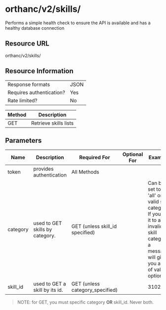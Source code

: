 
# orthanc/v2/skills/
Performs a simple health check to ensure the API is available and has a healthy database connection

## Resource URL
orthanc/v2/skills/


## Resource Information
|                          |      |
| ------------------------ | ---- |
| Response formats         | JSON |
| Requires authentication? | Yes  |
| Rate limited?            | No   |

| Method | Description               |
| ------ | ------------------------- |
| GET    | Retrieve skills lists |


## Parameters
| Name                        | Description                     | Required For                   | Optional For | Example                                                                                                                                                                                                                                                                                                                               |
| --------------------------- | ------------------------------- | ------------------------------ | ------------ | ------------------------------------------------------------------------------------------------------------------------------------------------------------------------------------------------------------------------------------------------------------------------------------------------------------------------------------- |
| token                       | provides authentication         | All Methods                    |              |
| category                    | used to GET skills by category. | GET (unless skill_id specified)|              | Can be set to 'all' or a valid skill category. If you set it to an invalid skill category, a message will give you a list of valid options. |
| skill_id                    | used to GET a skill by its id.  | GET (unless category_specified)|              | 31022 |

> NOTE: for GET, you must specific category **OR** skill_id. Never both.